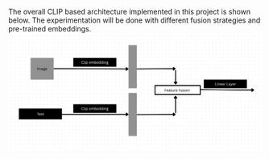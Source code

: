 The overall CLIP based architecture implemented in this project is shown below. The experimentation will be done with different fusion strategies and pre-trained embeddings. ![Model Architecture](images/Flow_pipeline.png)
